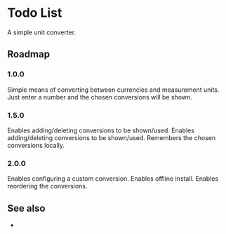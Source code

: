 # Todo List

A simple unit converter.

## Roadmap

### 1.0.0 
Simple means of converting between currencies and measurement units.
Just enter a number and the chosen conversions will be shown.

### 1.5.0
Enables adding/deleting conversions to be shown/used.
Enables adding/deleting conversions to be shown/used.
Remembers the chosen conversions locally.

### 2.0.0
Enables configuring a custom conversion.
Enables offline install.
Enables reordering the conversions.

## See also
  - 
  